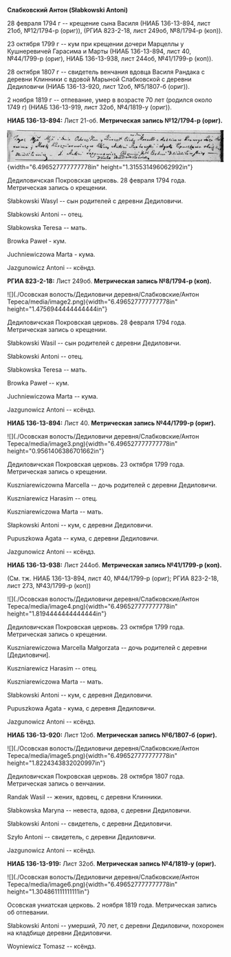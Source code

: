 **Слабковский Антон (Słabkowski Antoni)**

28 февраля 1794 г -- крещение сына Василя (НИАБ 136-13-894, лист 21об,
№12/1794-р (ориг)), (РГИА 823-2-18, лист 249об, №8/1794-р (коп)).

23 октября 1799 г -- кум при крещении дочери Марцеллы у Кушнеревичей
Гарасима и Марты (НИАБ 136-13-894, лист 40, №44/1799-р (ориг), НИАБ
136-13-938, лист 244об, №41/1799-р (коп)).

28 октября 1807 г -- свидетель венчания вдовца Василя Рандака с деревни
Клинники с вдовой Марыной Слабковской с деревни Дедиловичи (НИАБ
136-13-920, лист 12об, №5/1807-б (ориг)).

2 ноября 1819 г -- отпевание, умер в возрасте 70 лет (родился около 1749
г) (НИАБ 136-13-919, лист 32об, №4/1819-у (ориг)).

**НИАБ 136-13-894:** Лист 21-об. **Метрическая запись №12/1794-р
(ориг).**

![](./media/0bc8d57d866841982448c85a88a00d1119db72d2.png){width="6.496527777777778in"
height="1.315531496062992in"}

Дедиловичская Покровская церковь. 28 февраля 1794 года. Метрическая
запись о крещении.

Słabkowski Wasyl -- сын родителей с деревни Дедиловичи.

Słabkowski Antoni -- отец.

Słabkowska Teresa -- мать.

Browka Paweł - кум.

Juchniewiczowa Marta - кума.

Jazgunowicz Antoni -- ксёндз.

**РГИА 823-2-18:** Лист 249об. **Метрическая запись №8/1794-р (коп).**

![](./Осовская волость/Дедиловичи деревня/Слабковские/Антон Тереса/media/image2.png){width="6.496527777777778in"
height="1.4756944444444444in"}

Дедиловичская Покровская церковь. 28 февраля 1794 года. Метрическая
запись о крещении.

Słabkowski Wasil -- сын родителей с деревни Дедиловичи.

Słabkowski Antoni -- отец.

Słabkowska Teresa -- мать.

Browka Paweł -- кум.

Juchniewiczowa Marta -- кума.

Jazgunowicz Antoni -- ксёндз.

**НИАБ 136-13-894:** Лист 40. **Метрическая запись №44/1799-р (ориг).**

![](./Осовская волость/Дедиловичи деревня/Слабковские/Антон Тереса/media/image3.png){width="6.496527777777778in"
height="0.9561406386701662in"}

Дедиловичская Покровская церковь. 23 октября 1799 года. Метрическая
запись о крещении.

Kuszniarewiczowna Marcella -- дочь родителей с деревни Дедиловичи.

Kuszniarewicz Harasim -- отец.

Kuszniarewiczowa Marta -- мать.

Słapkowski Antoni -- кум, с деревни Дедиловичи.

Pupuszkowa Agata -- кума, с деревни Дедиловичи.

Jazgunowicz Antoni -- ксёндз.

**НИАБ 136-13-938:** Лист 244об. **Метрическая запись №41/1799-р
(коп).**

(См. тж. НИАБ 136-13-894, лист 40, №44/1799-р (ориг); РГИА 823-2-18,
лист 273, №43/1799-р (коп))

![](./Осовская волость/Дедиловичи деревня/Слабковские/Антон Тереса/media/image4.png){width="6.496527777777778in"
height="1.8194444444444444in"}

Дедиловичская Покровская церковь. 23 октября 1799 года. Метрическая
запись о крещении.

Kuszniarewiczowa Marcellа Małgorzata -- дочь родителей с деревни
\[Дедиловичи\].

Kuszniarewicz Harasim -- отец.

Kuszniarewiczowa Marta -- мать.

Słabkowski Antoni -- кум, с деревня Дедиловичи.

Pupuszkowa Agata - кума, с деревня Дедиловичи.

Jazgunowicz Antoni -- ксёндз.

**НИАБ 136-13-920:** Лист 12об. **Метрическая запись №6/1807-б (ориг).**

![](./Осовская волость/Дедиловичи деревня/Слабковские/Антон Тереса/media/image5.png){width="6.496527777777778in"
height="1.8224343832020997in"}

Дедиловичская Покровская церковь. 28 октября 1807 года. Метрическая
запись о венчании.

Randak Wasil -- жених, вдовец, с деревни Клинники.

Słabkowska Maryna -- невеста, вдова, с деревни Дедиловичи.

Słabkowski Antoni -- свидетель, с деревни Дедиловичи.

Szyło Antoni -- свидетель, с деревни Дедиловичи.

Jazgunowicz Antoni -- ксёндз.

**НИАБ 136-13-919:** Лист 32об. **Метрическая запись №4/1819-у (ориг).**

![](./Осовская волость/Дедиловичи деревня/Слабковские/Антон Тереса/media/image6.png){width="6.496527777777778in"
height="1.304861111111111in"}

Осовская униатская церковь. 2 ноября 1819 года. Метрическая запись об
отпевании.

Słabkowski Antoni -- умерший, 70 лет, с деревни Дедиловичи, похоронен на
кладбище деревни Дедиловичи.

Woyniewicz Tomasz -- ксёндз.
